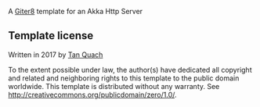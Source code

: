 A [Giter8][g8] template for an Akka Http Server

Template license
----------------
Written in 2017 by [Tan Quach](tan.quach@birchwoodlangham.com)


To the extent possible under law, the author(s) have dedicated all copyright and related
and neighboring rights to this template to the public domain worldwide.
This template is distributed without any warranty. See <http://creativecommons.org/publicdomain/zero/1.0/>.

[g8]: http://www.foundweekends.org/giter8/
